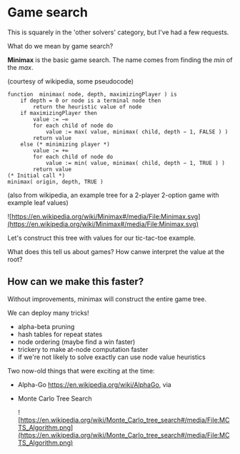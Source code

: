 # Game search
This is squarely in the 'other solvers' category, but I've had a few requests.  
    
What do we mean by game search?
    
> <tic-tac-toe example>
    
**Minimax** is the basic game search.  The name comes from finding the *min* of the *max*.

(courtesy of wikipedia, some pseudocode)
```
function  minimax( node, depth, maximizingPlayer ) is
    if depth = 0 or node is a terminal node then
        return the heuristic value of node
    if maximizingPlayer then
        value := −∞
        for each child of node do
            value := max( value, minimax( child, depth − 1, FALSE ) )
        return value
    else (* minimizing player *)
        value := +∞
        for each child of node do
            value := min( value, minimax( child, depth − 1, TRUE ) )
        return value
(* Initial call *)
minimax( origin, depth, TRUE )
```
    
(also from wikipedia, an example tree for a 2-player 2-option game with example leaf values)
    
![https://en.wikipedia.org/wiki/Minimax#/media/File:Minimax.svg](https://en.wikipedia.org/wiki/Minimax#/media/File:Minimax.svg)

    
Let's construct this tree with values for our tic-tac-toe example.  
    
What does this tell us about games?  How canwe interpret the value at the root?
    
## How can we make this faster?
Without improvements, minimax will construct the entire game tree.
    
We can deploy many tricks!
- alpha-beta pruning
- hash tables for repeat states
- node ordering (maybe find a win faster)
- trickery to make at-node computation faster
- if we're not likely to solve exactly can use node value heuristics
    
Two now-old things that were exciting at the time:
- Alpha-Go https://en.wikipedia.org/wiki/AlphaGo, via
- Monte Carlo Tree Search
    
    ![https://en.wikipedia.org/wiki/Monte_Carlo_tree_search#/media/File:MCTS_Algorithm.png](https://en.wikipedia.org/wiki/Monte_Carlo_tree_search#/media/File:MCTS_Algorithm.png)
